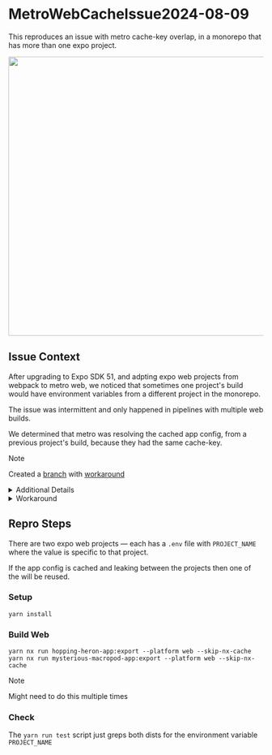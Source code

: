 # MetroWebCacheIssue2024-08-09

This reproduces an issue with metro cache-key overlap, in a monorepo that has more than one expo project.

<img src=https://github.com/user-attachments/assets/25f92939-1269-4f01-9dfb-694bdc9f5225 width=550 />

## Issue Context

After upgrading to Expo SDK 51, and adpting expo web projects from webpack to metro web, we noticed that sometimes one project's build would have environment variables from a different project in the monorepo.

The issue was intermittent and only happened in pipelines with multiple web builds.

We determined that metro was resolving the cached app config, from a previous project's build, because they had the same cache-key.

> [!NOTE]
> Created a [branch](https://github.com/leggomuhgreggo/metro-web-cache-issue-2024-08-09/tree/workaround) with [workaround](https://github.com/leggomuhgreggo/metro-web-cache-issue-2024-08-09/commit/cad28e485f611cfdc0e6ec752aa98315a3a14c91)

<details>
  <summary>Additional Details</summary>

## Issue Context

After upgrading to Expo SDK 51, and adpting expo web projects from webpack to metro web, we noticed that sometimes one project's build would have environment variables from a different project in the monorepo.

The issue was intermittent and only happened in pipelines with multiple web builds.

We determined that metro was resolving the cached app config, from a previous project's build, because they had the same cache-key.

## Findings

NOTE: I am not an expert.

When metro is building it compiles and caches modules

> [cacheStores](https://metrobundler.dev/docs/configuration#cachestores) - When Metro needs to transform a module, it first computes a machine-independent cache key for that file, and uses it to try to read from each of the stores in order.

The cache keys for these modules seems to be computed by hashing the project's `metro.config.js` [[code](https://github.com/expo/expo/blob/43a79fb63c909e4770b22c0eae0b8b6a82b8a97a/packages/%40expo/metro-config/src/transform-worker/metro-transform-worker.ts#L737-L758)]

In a monorepo with multiple expo projects, all using identical `metro.config.js` files, this can result in the same cache key being used for multiple projects, which can lead to cache pollution.

For example, if a given pipeline included multiple expo web builds, then whichever project went first would be cached, and subsequent projects would resolve the first project's cached module assets.

In addition to build (expo export) this appears to also be happening when running the dev server.

</details>

<details>
  <summary>Workaround</summary>

### Workaround

If you edit the `metro.config.js` files so that each projects is differentiated, this appears to be sufficient to individualizing the cache keys, avoiding config.

For exampe this works, even though it'd be the same for each project, it differentiates when the `metro.config.js` file is compiled.

```js
const { getDefaultConfig } = require('expo/metro-config');

const config = getDefaultConfig(__dirname);

// differentiate metro cache between projects, see: https://metrobundler.dev/docs/configuration#cacheversion
config.cacheVersion = require('./project.json').name;

module.exports = config;
```

But I think even just adding a random key works too

```js
const { getDefaultConfig } = require('expo/metro-config');

const config = getDefaultConfig(__dirname);

config.projectNameCacheKey = 'my project name';

module.exports = config;
```

</details>

## Repro Steps

There are two expo web projects — each has a `.env` file with `PROJECT_NAME` where the value is specific to that project.

If the app config is cached and leaking between the projects then one of the will be reused.

### Setup

```
yarn install
```

### Build Web

```
yarn nx run hopping-heron-app:export --platform web --skip-nx-cache
yarn nx run mysterious-macropod-app:export --platform web --skip-nx-cache
```

> [!NOTE]
> Might need to do this multiple times

### Check

The `yarn run test` script just greps both dists for the environment variable `PROJECT_NAME`
